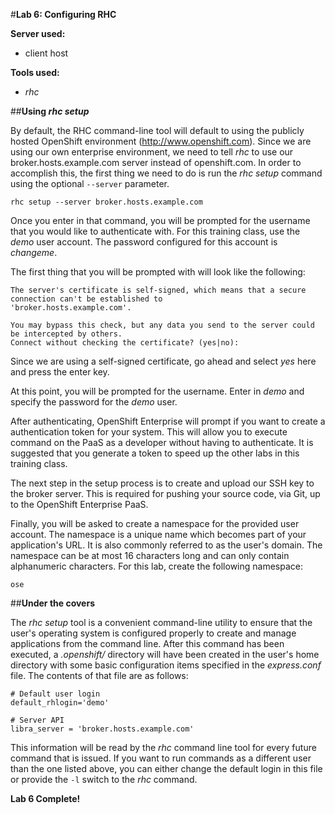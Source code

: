 #**Lab 6: Configuring RHC**

**Server used:**

* client host

**Tools used:**

* *rhc*

##**Using *rhc setup***

By default, the RHC command-line tool will default to using the publicly hosted OpenShift environment (http://www.openshift.com).  Since we are using our own enterprise environment, we need to tell *rhc* to use our broker.hosts.example.com server instead of openshift.com.  In order to accomplish this, the first thing we need to do is run the *rhc setup* command using the optional `--server` parameter.

	rhc setup --server broker.hosts.example.com

Once you enter in that command, you will be prompted for the username that you would like to authenticate with.  For this training class, use the *demo* user account.  The password configured for this account is *changeme*.

The first thing that you will be prompted with will look like the following:

	The server's certificate is self-signed, which means that a secure connection can't be established to
	'broker.hosts.example.com'.
	
	You may bypass this check, but any data you send to the server could be intercepted by others.
	Connect without checking the certificate? (yes|no):

Since we are using a self-signed certificate, go ahead and select *yes* here and press the enter key.

At this point, you will be prompted for the username.  Enter in *demo* and specify the password for the *demo* user.

After authenticating, OpenShift Enterprise will prompt if you want to create a authentication token for your system.  This will allow you to execute command on the PaaS as a developer without having to authenticate.  It is suggested that you generate a token to speed up the other labs in this training class.

The next step in the setup process is to create and upload our SSH key to the broker server.  This is required for pushing your source code, via Git, up to the OpenShift Enterprise PaaS.

Finally, you will be asked to create a namespace for the provided user account.  The namespace is a unique name which becomes part of your application's URL. It is also commonly referred to as the user's domain. The namespace can be at most 16 characters long and can only contain alphanumeric characters. For this lab, create the following namespace:

	ose

##**Under the covers**

The *rhc setup* tool is a convenient command-line utility to ensure that the user's operating system is configured properly to create and manage applications from the command line.  After this command has been executed, a *.openshift/* directory will have been created in the user's home directory with some basic configuration items specified in the *express.conf* file.  The contents of that file are as follows:

	# Default user login
	default_rhlogin='demo'

	# Server API
	libra_server = 'broker.hosts.example.com'

This information will be read by the *rhc* command line tool for every future command that is issued.  If you want to run commands as a different user than the one listed above, you can either change the default login in this file or provide the `-l` switch to the *rhc* command.


**Lab 6 Complete!**

<!--BREAK-->
